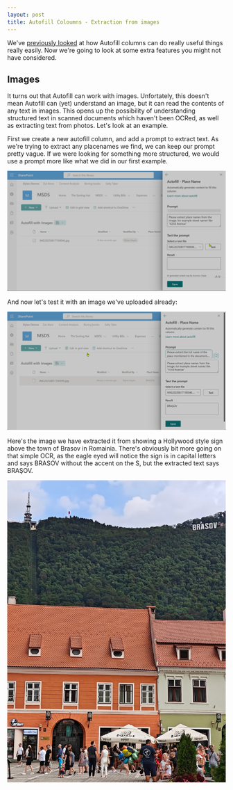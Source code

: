 ```yaml
---
layout: post
title: Autofill Coloumns - Extraction from images
---
```


We've [previously looked](2025-06-07-In-Praise-Of-Autofill.md) at how Autofill columns can do really useful things really easily. Now we're going to look at some extra features you might not have considered.

## Images ##

It turns out that Autofill can work with images. Unfortately, this doesn't mean Autofill can (yet) understand an image, but it can read the contents of any text in images. This opens up the possibility of understanding structured text in scanned documents which haven't been OCRed, as well as extracting text from photos. 
Let's look at an example.   

First we create a new autofill column, and add a prompt to extract text. As we're trying to extract any placenames we find, we can keep our prompt pretty vague. If we were looking for something more structured, we would use a prompt more like what we did in our first example.

![Create autofill](../images/2025-09-02/image1.png)

And now let's test it with an image we've uploaded already:

![Test autofill](../images/2025-09-02/image2.png)

Here's the image we have extracted it from showing a Hollywood style sign above the town of Brasov in Romainia. There's obviously bit more going on that simple OCR, as the eagle eyed will notice the sign is in capital letters and says BRASOV without the accent on the S, but the extracted text says BRAŞOV.

![Example Image](../images/2025-09-02/IMG20250817190046.jpg)

